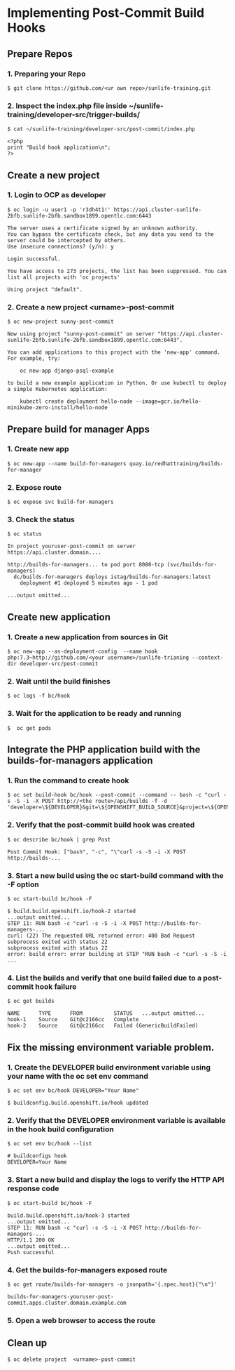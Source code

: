 <!-- Copy and paste the converted output. -->



# Implementing Post-Commit Build Hooks


## Prepare Repos


### 1. Preparing your Repo


```
$ git clone https://github.com/<ur own repo>/sunlife-training.git
```



### 2. Inspect the index.php file inside ~/sunlife-training/developer-src/trigger-builds/


```
$ cat ~/sunlife-training/developer-src/post-commit/index.php
```



```
<?php
print "Build hook application\n";
?>

```



## Create a new project


### 1. Login to OCP as developer 


```
$ oc login -u user1 -p 'r3dh4t1!' https://api.cluster-sunlife-2bfb.sunlife-2bfb.sandbox1899.opentlc.com:6443
```



```
The server uses a certificate signed by an unknown authority.
You can bypass the certificate check, but any data you send to the server could be intercepted by others.
Use insecure connections? (y/n): y

Login successful.

You have access to 273 projects, the list has been suppressed. You can list all projects with 'oc projects'

Using project "default".
```



### 2. Create a new project &lt;urname>-post-commit


```
$ oc new-project sunny-post-commit
```



```
Now using project "sunny-post-commit" on server "https://api.cluster-sunlife-2bfb.sunlife-2bfb.sandbox1899.opentlc.com:6443".

You can add applications to this project with the 'new-app' command. For example, try:

    oc new-app django-psql-example

to build a new example application in Python. Or use kubectl to deploy a simple Kubernetes application:

    kubectl create deployment hello-node --image=gcr.io/hello-minikube-zero-install/hello-node

```



## Prepare build for manager Apps


### 1. Create new app 


```
$ oc new-app --name build-for-managers quay.io/redhattraining/builds-for-manager
```



### 2. Expose route


```
$ oc expose svc build-for-managers
```



### 3. Check the status


```
$ oc status
```



```
In project youruser-post-commit on server https://api.cluster.domain....

http://builds-for-managers... to pod port 8080-tcp (svc/builds-for-managers)
  dc/builds-for-managers deploys istag/builds-for-managers:latest
    deployment #1 deployed 5 minutes ago - 1 pod

...output omitted...
```



## Create new application


### 1. Create a new application from sources in Git


```
$ oc new-app --as-deployment-config  --name hook  php:7.3~http://github.com/<your username>/sunlife-trianing --context-dir developer-src/post-commit

```



### 2. Wait until the build finishes


```
$ oc logs -f bc/hook
```



### 3. Wait for the application to be ready and running


```
$  oc get pods
```



## Integrate the PHP application build with the builds-for-managers application


### 1. Run the command to create hook


```
$ oc set build-hook bc/hook --post-commit --command -- bash -c "curl -s -S -i -X POST http://<the route>/api/builds -f -d 'developer=\${DEVELOPER}&git=\${OPENSHIFT_BUILD_SOURCE}&project=\${OPENSHIFT_BUILD_NAMESPACE}'"

```



### 2. Verify that the post-commit build hook was created


```
$ oc describe bc/hook | grep Post
```



```
Post Commit Hook: ["bash", "-c", "\"curl -s -S -i -X POST http://builds-...
```



### 3. Start a new build using the oc start-build command with the -F option


```
$ oc start-build bc/hook -F
```



```
$ build.build.openshift.io/hook-2 started
...output omitted...
STEP 11: RUN bash -c "curl -s -S -i -X POST http://builds-for-managers-...
curl: (22) The requested URL returned error: 400 Bad Request
subprocess exited with status 22
subprocess exited with status 22
error: build error: error building at STEP "RUN bash -c "curl -s -S -i ...
```



### 4. List the builds and verify that one build failed due to a post-commit hook failure


```
$ oc get builds
```



```
NAME      TYPE      FROM          STATUS   ...output omitted...
hook-1    Source    Git@c2166cc   Complete
hook-2    Source    Git@c2166cc   Failed (GenericBuildFailed)
```



## Fix the missing environment variable problem.


### 1. Create the DEVELOPER build environment variable using your name with the oc set env command


```
$ oc set env bc/hook DEVELOPER="Your Name"
```



```
$ buildconfig.build.openshift.io/hook updated
```



### 2. Verify that the DEVELOPER environment variable is available in the hook build configuration


```
$ oc set env bc/hook --list
```



```
# buildconfigs hook
DEVELOPER=Your Name
```



### 3. Start a new build and display the logs to verify the HTTP API response code


```
$ oc start-build bc/hook -F
```



```
build.build.openshift.io/hook-3 started
...output omitted...
STEP 11: RUN bash -c "curl -s -S -i -X POST http://builds-for-managers-...
HTTP/1.1 200 OK
...output omitted...
Push successful
```



### 4. Get the builds-for-managers exposed route


```
$ oc get route/builds-for-managers -o jsonpath='{.spec.host}{"\n"}'
```



```
builds-for-managers-youruser-post-commit.apps.cluster.domain.example.com
```



### 5. Open a web browser to access the route


## Clean up


```
$ oc delete project  <urname>-post-commit
```


